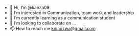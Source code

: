 - 👋 Hi, I’m @kanza09
- 👀 I’m interested in Communication, team work and leadership
- 🌱 I’m currently learning as a communication student 
- 💞️ I’m looking to collaborate on ...
- 📫 How to reach me knianzwa@gmail.com

<!---
kanza09/kanza09 is a ✨ special ✨ repository because its `README.md` (this file) appears on your GitHub profile.
You can click the Preview link to take a look at your changes.
--->

